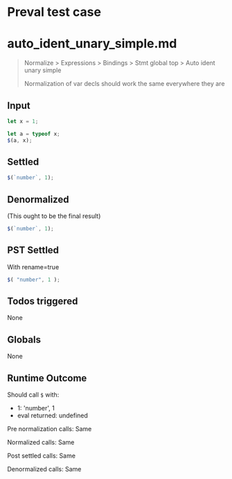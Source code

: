 # Preval test case

# auto_ident_unary_simple.md

> Normalize > Expressions > Bindings > Stmt global top > Auto ident unary simple
>
> Normalization of var decls should work the same everywhere they are

## Input

`````js filename=intro
let x = 1;

let a = typeof x;
$(a, x);
`````


## Settled


`````js filename=intro
$(`number`, 1);
`````


## Denormalized
(This ought to be the final result)

`````js filename=intro
$(`number`, 1);
`````


## PST Settled
With rename=true

`````js filename=intro
$( "number", 1 );
`````


## Todos triggered


None


## Globals


None


## Runtime Outcome


Should call `$` with:
 - 1: 'number', 1
 - eval returned: undefined

Pre normalization calls: Same

Normalized calls: Same

Post settled calls: Same

Denormalized calls: Same
